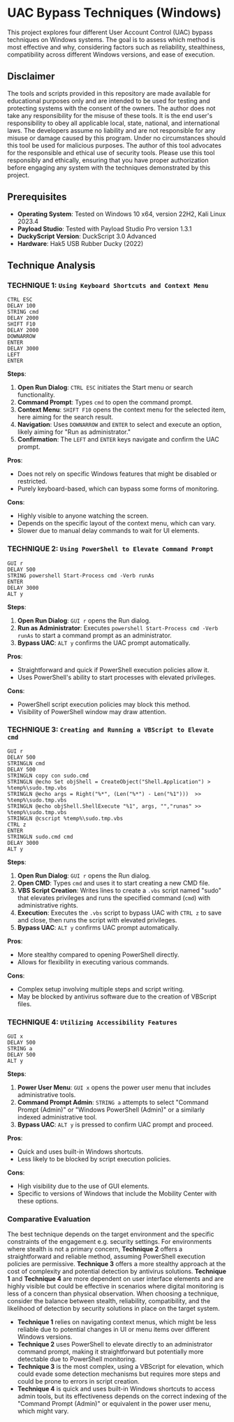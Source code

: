 # UAC Bypass Techniques (Windows)

This project explores four different User Account Control (UAC) bypass techniques on Windows systems. The goal is to assess which method is most effective and why, considering factors such as reliability, stealthiness, compatibility across different Windows versions, and ease of execution.

## Disclaimer

The tools and scripts provided in this repository are made available for educational purposes only and are intended to be used for testing and protecting systems with the consent of the owners. The author does not take any responsibility for the misuse of these tools. It is the end user's responsibility to obey all applicable local, state, national, and international laws. The developers assume no liability and are not responsible for any misuse or damage caused by this program. Under no circumstances should this tool be used for malicious purposes. The author of this tool advocates for the responsible and ethical use of security tools. Please use this tool responsibly and ethically, ensuring that you have proper authorization before engaging any system with the techniques demonstrated by this project.

## Prerequisites

- **Operating System**: Tested on Windows 10 x64, version 22H2, Kali Linux 2023.4
- **Payload Studio**: Tested with Payload Studio Pro version 1.3.1
- **DuckyScript Version**: DuckScript 3.0 Advanced
- **Hardware**: Hak5 USB Rubber Ducky (2022)

## Technique Analysis

### **TECHNIQUE 1: `Using Keyboard Shortcuts and Context Menu`**

```
CTRL ESC
DELAY 100
STRING cmd
DELAY 2000
SHIFT F10
DELAY 2000
DOWNARROW
ENTER
DELAY 3000
LEFT
ENTER
```

**Steps**:

1. **Open Run Dialog**: `CTRL ESC` initiates the Start menu or search functionality.
2. **Command Prompt**: Types `cmd` to open the command prompt.
3. **Context Menu**: `SHIFT F10` opens the context menu for the selected item, here aiming for the search result.
4. **Navigation**: Uses `DOWNARROW` and `ENTER` to select and execute an option, likely aiming for "Run as administrator."
5. **Confirmation**: The `LEFT` and `ENTER` keys navigate and confirm the UAC prompt.

**Pros**:

- Does not rely on specific Windows features that might be disabled or restricted.
- Purely keyboard-based, which can bypass some forms of monitoring.

**Cons**:

- Highly visible to anyone watching the screen.
- Depends on the specific layout of the context menu, which can vary.
- Slower due to manual delay commands to wait for UI elements.

### **TECHNIQUE 2: `Using PowerShell to Elevate Command Prompt`**

```
GUI r
DELAY 500
STRING powershell Start-Process cmd -Verb runAs
ENTER
DELAY 3000
ALT y
```

**Steps**:

1. **Open Run Dialog**: `GUI r` opens the Run dialog.
2. **Run as Administrator**: Executes `powershell Start-Process cmd -Verb runAs` to start a command prompt as an administrator.
3. **Bypass UAC**: `ALT y` confirms the UAC prompt automatically.

**Pros**:

- Straightforward and quick if PowerShell execution policies allow it.
- Uses PowerShell's ability to start processes with elevated privileges.

**Cons**:

- PowerShell script execution policies may block this method.
- Visibility of PowerShell window may draw attention.

### **TECHNIQUE 3: `Creating and Running a VBScript to Elevate cmd`**

```
GUI r
DELAY 500
STRINGLN cmd
DELAY 500
STRINGLN copy con sudo.cmd
STRINGLN @echo Set objShell = CreateObject("Shell.Application") > %temp%\sudo.tmp.vbs
STRINGLN @echo args = Right("%*", (Len("%*") - Len("%1")))  >> %temp%\sudo.tmp.vbs
STRINGLN @echo objShell.ShellExecute "%1", args, "","runas" >> %temp%\sudo.tmp.vbs
STRINGLN @cscript %temp%\sudo.tmp.vbs
CTRL z
ENTER
STRINGLN sudo.cmd cmd
DELAY 3000
ALT y
```

**Steps**:

1. **Open Run Dialog**: `GUI r` opens the Run dialog.
2. **Open CMD**: Types `cmd` and uses it to start creating a new CMD file.
3. **VBS Script Creation**: Writes lines to create a `.vbs` script named "sudo" that elevates privileges and runs the specified command (`cmd`) with administrative rights.
4. **Execution**: Executes the `.vbs` script to bypass UAC with `CTRL z` to save and close, then runs the script with elevated privileges.
5. **Bypass UAC**: `ALT y` confirms UAC prompt automatically.

**Pros**:

- More stealthy compared to opening PowerShell directly.
- Allows for flexibility in executing various commands.

**Cons**:

- Complex setup involving multiple steps and script writing.
- May be blocked by antivirus software due to the creation of VBScript files.

### **TECHNIQUE 4: `Utilizing Accessibility Features`**

```
GUI x
DELAY 500
STRING a
DELAY 500
ALT y
```

**Steps**:

1. **Power User Menu**: `GUI x` opens the power user menu that includes administrative tools.
2. **Command Prompt Admin**: `STRING a` attempts to select "Command Prompt (Admin)" or "Windows PowerShell (Admin)" or a similarly indexed administrative tool.
3. **Bypass UAC**: `ALT y` is pressed to confirm UAC prompt and proceed.

**Pros**:

- Quick and uses built-in Windows shortcuts.
- Less likely to be blocked by script execution policies.

**Cons**:

- High visibility due to the use of GUI elements.
- Specific to versions of Windows that include the Mobility Center with these options.

### Comparative Evaluation

The best technique depends on the target environment and the specific constraints of the engagement e.g. security settings. For environments where stealth is not a primary concern, **Technique 2** offers a straightforward and reliable method, assuming PowerShell execution policies are permissive. **Technique 3** offers a more stealthy approach at the cost of complexity and potential detection by antivirus solutions. **Technique 1** and **Technique 4** are more dependent on user interface elements and are highly visible but could be effective in scenarios where digital monitoring is less of a concern than physical observation. When choosing a technique, consider the balance between stealth, reliability, compatibility, and the likelihood of detection by security solutions in place on the target system. 

- **Technique 1** relies on navigating context menus, which might be less reliable due to potential changes in UI or menu items over different Windows versions.
- **Technique 2** uses PowerShell to elevate directly to an administrator command prompt, making it straightforward but potentially more detectable due to PowerShell monitoring.
- **Technique 3** is the most complex, using a VBScript for elevation, which could evade some detection mechanisms but requires more steps and could be prone to errors in script creation.
- **Technique 4** is quick and uses built-in Windows shortcuts to access admin tools, but its effectiveness depends on the correct indexing of the "Command Prompt (Admin)" or equivalent in the power user menu, which might vary.
